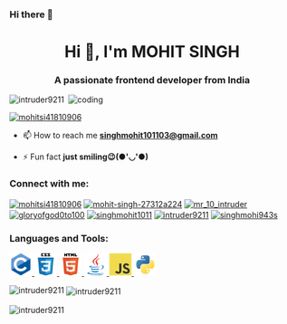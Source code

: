 ### Hi there 👋

<!--
**Intruder9211/intruder9211** is a ✨ _special_ ✨ repository because its `README.md` (this file) appears on your GitHub profile.

Here are some ideas to get you started:

- 🔭 I’m currently working on ...
- 🌱 I’m currently learning ...
- 👯 I’m looking to collaborate on ...
- 🤔 I’m looking for help with ...
- 💬 Ask me about ...
- 📫 How to reach me: ...
- 😄 Pronouns: ...
- ⚡ Fun fact: ...
-->
<h1 align="center">Hi 👋, I'm MOHIT SINGH</h1>
<h3 align="center">A passionate frontend developer from India</h3>
<img align="right" alt="coding" width="400" src="https://steamuserimages-a.akamaihd.net/ugc/1631947648964785474/81CBA15178466DD47195A239232202E78987B714/?imw=637&imh=358&ima=fit&impolicy=Letterbox&imcolor=%23000000&letterbox=true"

<p align="left"> <img src="https://komarev.com/ghpvc/?username=intruder9211&label=Profile%20views&color=0e75b6&style=flat" alt="intruder9211" /> </p>

<p align="left"> <a href="https://twitter.com/mohitsi41810906" target="blank"><img src="https://img.shields.io/twitter/follow/mohitsi41810906?logo=twitter&style=for-the-badge" alt="mohitsi41810906" /></a> </p>

- 📫 How to reach me **singhmohit101103@gmail.com**

- ⚡ Fun fact **just smiling😉(●'◡'●)**

<h3 align="left">Connect with me:</h3>
<p align="left">
<a href="https://twitter.com/mohitsi41810906" target="blank"><img align="center" src="https://raw.githubusercontent.com/rahuldkjain/github-profile-readme-generator/master/src/images/icons/Social/twitter.svg" alt="mohitsi41810906" height="30" width="40" /></a>
<a href="https://linkedin.com/in/mohit-singh-27312a224" target="blank"><img align="center" src="https://raw.githubusercontent.com/rahuldkjain/github-profile-readme-generator/master/src/images/icons/Social/linked-in-alt.svg" alt="mohit-singh-27312a224" height="30" width="40" /></a>
<a href="https://instagram.com/mr_10_intruder" target="blank"><img align="center" src="https://raw.githubusercontent.com/rahuldkjain/github-profile-readme-generator/master/src/images/icons/Social/instagram.svg" alt="mr_10_intruder" height="30" width="40" /></a>
<a href="https://youtube.com/@GLORYOFGOD0TO100" target="blank"><img align="center" src="https://raw.githubusercontent.com/rahuldkjain/github-profile-readme-generator/master/src/images/icons/Social/youtube.svg" alt="gloryofgod0to100" height="30" width="40" /></a>
<a href="https://www.codechef.com/users/singhmohit1011" target="blank"><img align="center" src="https://cdn.jsdelivr.net/npm/simple-icons@3.1.0/icons/codechef.svg" alt="singhmohit1011" height="30" width="40" /></a>
<a href="https://www.leetcode.com/intruder9211" target="blank"><img align="center" src="https://raw.githubusercontent.com/rahuldkjain/github-profile-readme-generator/master/src/images/icons/Social/leet-code.svg" alt="intruder9211" height="30" width="40" /></a>
<a href="https://auth.geeksforgeeks.org/user/singhmohi943s" target="blank"><img align="center" src="https://raw.githubusercontent.com/rahuldkjain/github-profile-readme-generator/master/src/images/icons/Social/geeks-for-geeks.svg" alt="singhmohi943s" height="30" width="40" /></a>
</p>

<h3 align="left">Languages and Tools:</h3>
<p align="left"> <a href="https://www.cprogramming.com/" target="_blank" rel="noreferrer"> <img src="https://raw.githubusercontent.com/devicons/devicon/master/icons/c/c-original.svg" alt="c" width="40" height="40"/> </a> <a href="https://www.w3schools.com/css/" target="_blank" rel="noreferrer"> <img src="https://raw.githubusercontent.com/devicons/devicon/master/icons/css3/css3-original-wordmark.svg" alt="css3" width="40" height="40"/> </a> <a href="https://www.w3.org/html/" target="_blank" rel="noreferrer"> <img src="https://raw.githubusercontent.com/devicons/devicon/master/icons/html5/html5-original-wordmark.svg" alt="html5" width="40" height="40"/> </a> <a href="https://www.java.com" target="_blank" rel="noreferrer"> <img src="https://raw.githubusercontent.com/devicons/devicon/master/icons/java/java-original.svg" alt="java" width="40" height="40"/> </a> <a href="https://developer.mozilla.org/en-US/docs/Web/JavaScript" target="_blank" rel="noreferrer"> <img src="https://raw.githubusercontent.com/devicons/devicon/master/icons/javascript/javascript-original.svg" alt="javascript" width="40" height="40"/> </a> <a href="https://www.python.org" target="_blank" rel="noreferrer"> <img src="https://raw.githubusercontent.com/devicons/devicon/master/icons/python/python-original.svg" alt="python" width="40" height="40"/> </a> </p>

<p><img align="left" src="https://github-readme-stats.vercel.app/api/top-langs?username=intruder9211&show_icons=true&locale=en&layout=compact" alt="intruder9211" /></p>

<p>&nbsp;<img align="center" src="https://github-readme-stats.vercel.app/api?username=intruder9211&show_icons=true&locale=en" alt="intruder9211" /></p>

<p><img align="center" src="https://github-readme-streak-stats.herokuapp.com/?user=intruder9211&" alt="intruder9211" /></p>


